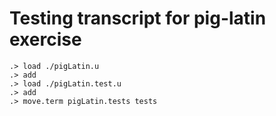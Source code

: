 # Testing transcript for pig-latin exercise

```ucm
.> load ./pigLatin.u
.> add
.> load ./pigLatin.test.u
.> add
.> move.term pigLatin.tests tests
```
